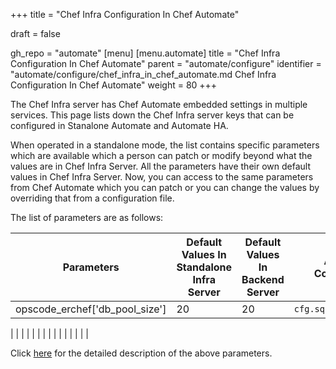 +++
title = "Chef Infra Configuration In Chef Automate"

draft = false

gh_repo = "automate"
[menu]
  [menu.automate]
    title = "Chef Infra Configuration In Chef Automate"
    parent = "automate/configure"
    identifier = "automate/configure/chef_infra_in_chef_automate.md Chef Infra Configuration In Chef Automate"
    weight = 80
+++


The Chef Infra server has Chef Automate embedded settings in multiple services. This page lists down the Chef Infra server keys that can be configured in Stanalone Automate and Automate HA.

When operated in a standalone mode, the list contains specific parameters which are available which a person can patch or modify beyond what the values are in Chef Infra Server. All the parameters have their own default values in Chef Infra Server. Now, you can access to the same parameters from Chef Automate which you can patch or you can change the values by overriding that from a configuration file.

The list of parameters are as follows:

| Parameters                     | Default Values In Standalone Infra Server | Default Values In Backend Server | Automate Configuration       |
| ------------------------------ | ----------------------------------------- | -------------------------------- | ---------------------------- |
| opscode_erchef['db_pool_size'] | 20                                        | 20                               | ```cfg.sql.pool_max_size```  |
|
|
|
|
|
|
|
|
|
|
|
|
|
|
|

Click [here](https://docs.chef.io/server/ctl_chef_server/) for the detailed description of the above parameters.

